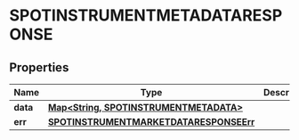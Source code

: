 

# SPOTINSTRUMENTMETADATARESPONSE


## Properties

Name | Type | Description | Notes
------------ | ------------- | ------------- | -------------
**data** | [**Map&lt;String, SPOTINSTRUMENTMETADATA&gt;**](SPOTINSTRUMENTMETADATA.md) |  |  [optional]
**err** | [**SPOTINSTRUMENTMARKETDATARESPONSEErr**](SPOTINSTRUMENTMARKETDATARESPONSEErr.md) |  |  [optional]



